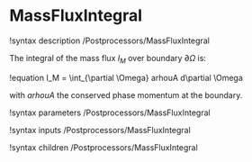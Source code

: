 # MassFluxIntegral

!syntax description /Postprocessors/MassFluxIntegral

The integral of the mass flux $I_M$ over boundary $\partial \Omega$ is:

!equation
I_M = \int_{\partial \Omega} arhouA d\partial \Omega

with $arhouA$ the conserved phase momentum at the boundary.

!syntax parameters /Postprocessors/MassFluxIntegral

!syntax inputs /Postprocessors/MassFluxIntegral

!syntax children /Postprocessors/MassFluxIntegral
